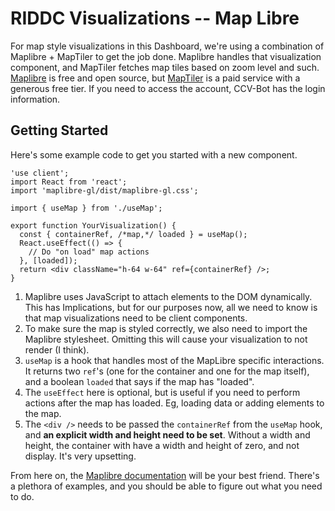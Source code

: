 # RIDDC Visualizations -- Map Libre

For map style visualizations in this Dashboard, we're using a combination of Maplibre + MapTiler to get the job done. Maplibre handles that visualization component, and MapTiler fetches map tiles based on zoom level and such. [Maplibre](https://maplibre.org/) is free and open source, but [MapTiler](https://www.maptiler.com/) is a paid service with a generous free tier. If you need to access the account, CCV-Bot has the login information.

## Getting Started

Here's some example code to get you started with a new component.

```tsx
'use client';
import React from 'react';
import 'maplibre-gl/dist/maplibre-gl.css';

import { useMap } from './useMap';

export function YourVisualization() {
  const { containerRef, /*map,*/ loaded } = useMap();
  React.useEffect(() => {
    // Do "on load" map actions
  }, [loaded]);
  return <div className="h-64 w-64" ref={containerRef} />;
}
```

1. Maplibre uses JavaScript to attach elements to the DOM dynamically. This has Implications, but for our purposes now, all we need to know is that map visualizations need to be client components.
1. To make sure the map is styled correctly, we also need to import the Maplibre stylesheet. Omitting this will cause your visualization to not render (I think).
1. `useMap` is a hook that handles most of the MapLibre specific interactions. It returns two `ref`'s (one for the container and one for the map itself), and a boolean `loaded` that says if the map has "loaded".
1. The `useEffect` here is optional, but is useful if you need to perform actions after the map has loaded. Eg, loading data or adding elements to the map.
1. The `<div />` needs to be passed the `containerRef` from the `useMap` hook, and **an explicit width and height need to be set**. Without a width and height, the container with have a width and height of zero, and not display. It's very upsetting.

From here on, the [Maplibre documentation](https://maplibre.org/maplibre-gl-js/docs/examples/) will be your best friend. There's a plethora of examples, and you should be able to figure out what you need to do.